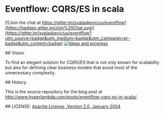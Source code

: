 # Eventflow: CQRS/ES in scala

[![Join the chat at https://gitter.im/svalaskevicius/eventflow](https://badges.gitter.im/Join%20Chat.svg)](https://gitter.im/svalaskevicius/eventflow?utm_source=badge&utm_medium=badge&utm_campaign=pr-badge&utm_content=badge)
[![Ideas and progress](https://badge.waffle.io/svalaskevicius/eventflow.svg)](http://waffle.io/svalaskevicius/eventflow)

## Vision

To find an elegant solution for CQRS/ES that is not only known for scalability but also for defining clear business models that avoid most of the unnecessary complexity. 

## History

This is the source repository for the blog post at http://www.hyperlambda.com/posts/eventflow-cqrs-es-in-scala/.

## LICENSE:
[Apache License, Version 2.0, January 2004](http://www.apache.org/licenses/LICENSE-2.0)

